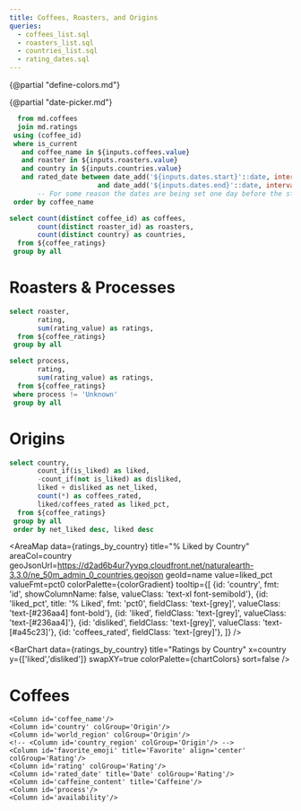 ```yaml
---
title: Coffees, Roasters, and Origins
queries:
  - coffees_list.sql
  - roasters_list.sql
  - countries_list.sql
  - rating_dates.sql
---
```


{@partial "define-colors.md"}

<Dropdown
    data={roasters_list}
    name=roasters
    value=roaster
    multiple=true
    selectAllByDefault=true
/>

<Dropdown
    data={countries_list}
    name=countries
    value=country
    multiple=true
    selectAllByDefault=true
/>

<Dropdown
    data={coffees_list}
    name=coffees
    value=coffee_name
    multiple=true
    selectAllByDefault=true
/>

{@partial "date-picker.md"}

```sql coffee_ratings
  from md.coffees
  join md.ratings
 using (coffee_id)
 where is_current
   and coffee_name in ${inputs.coffees.value}
   and roaster in ${inputs.roasters.value}
   and country in ${inputs.countries.value}
   and rated_date between date_add('${inputs.dates.start}'::date, interval 1 day)
                      and date_add('${inputs.dates.end}'::date, interval 1 day)
       -- For some reason the dates are being set one day before the start/end dates in the picker
 order by coffee_name
```
    
```sql coffee_counts
select count(distinct coffee_id) as coffees,
       count(distinct roaster_id) as roasters,
       count(distinct country) as countries,
  from ${coffee_ratings}
 group by all
```

<BigValue 
  data={coffee_counts} 
  value=roasters
  link='#roasters--processes'
/>

<BigValue 
  data={coffee_counts} 
  value=countries
  link='#origins'
/>

<BigValue 
  data={coffee_counts} 
  value=coffees
  link='#coffees'
/>


# Roasters & Processes

```sql ratings_by_roaster
select roaster,
       rating,
       sum(rating_value) as ratings,
  from ${coffee_ratings}
 group by all
```
    
<BarChart
    data={ratings_by_roaster}
    title="Ratings by Roaster"
    x=roaster
    y=ratings
    series=rating
    swapXY=true
    colorPalette={chartColors}
/>

```sql ratings_by_process
select process,
       rating,
       sum(rating_value) as ratings,
  from ${coffee_ratings}
 where process != 'Unknown'
 group by all
```

<BarChart
    data={ratings_by_process}
    title="Ratings by Process"
    x=process
    y=ratings
    series=rating
    swapXY=true
    colorPalette={chartColors}
/>

# Origins

```sql ratings_by_country
select country,
       count_if(is_liked) as liked,
       -count_if(not is_liked) as disliked,
       liked + disliked as net_liked,
       count(*) as coffees_rated,
       liked/coffees_rated as liked_pct,
  from ${coffee_ratings}
 group by all
 order by net_liked desc, liked desc
```

<AreaMap 
    data={ratings_by_country} 
    title="% Liked by Country"
    areaCol=country
    geoJsonUrl=https://d2ad6b4ur7yvpq.cloudfront.net/naturalearth-3.3.0/ne_50m_admin_0_countries.geojson
    geoId=name
    value=liked_pct
    valueFmt=pct0
    colorPalette={colorGradient}
    tooltip={[
        {id: 'country', fmt: 'id', showColumnName: false, valueClass: 'text-xl font-semibold'},
        {id: 'liked_pct', title: '% Liked', fmt: 'pct0', fieldClass: 'text-[grey]', valueClass: 'text-[#236aa4] font-bold'},
        {id: 'liked', fieldClass: 'text-[grey]', valueClass: 'text-[#236aa4]'},
        {id: 'disliked', fieldClass: 'text-[grey]', valueClass: 'text-[#a45c23]'},
        {id: 'coffees_rated', fieldClass: 'text-[grey]'},
    ]}
/>

<BarChart
    data={ratings_by_country}
    title="Ratings by Country"
    x=country
    y={['liked','disliked']}
    swapXY=true
    colorPalette={chartColors}
    sort=false
/>

# Coffees

<DataTable
    data={coffee_ratings}
    groupBy='roaster'
    rowShading>
    
    <Column id='coffee_name'/>
    <Column id='country' colGroup='Origin'/>
    <Column id='world_region' colGroup='Origin'/>
    <!-- <Column id='country_region' colGroup='Origin'/> -->
    <Column id='favorite_emoji' title='Favorite' align='center' colGroup='Rating'/>
    <Column id='rating' colGroup='Rating'/>
    <Column id='rated_date' title='Date' colGroup='Rating'/>
    <Column id='caffeine_content' title='Caffeine'/>
    <Column id='process'/>
    <Column id='availability'/>
    
</DataTable>
